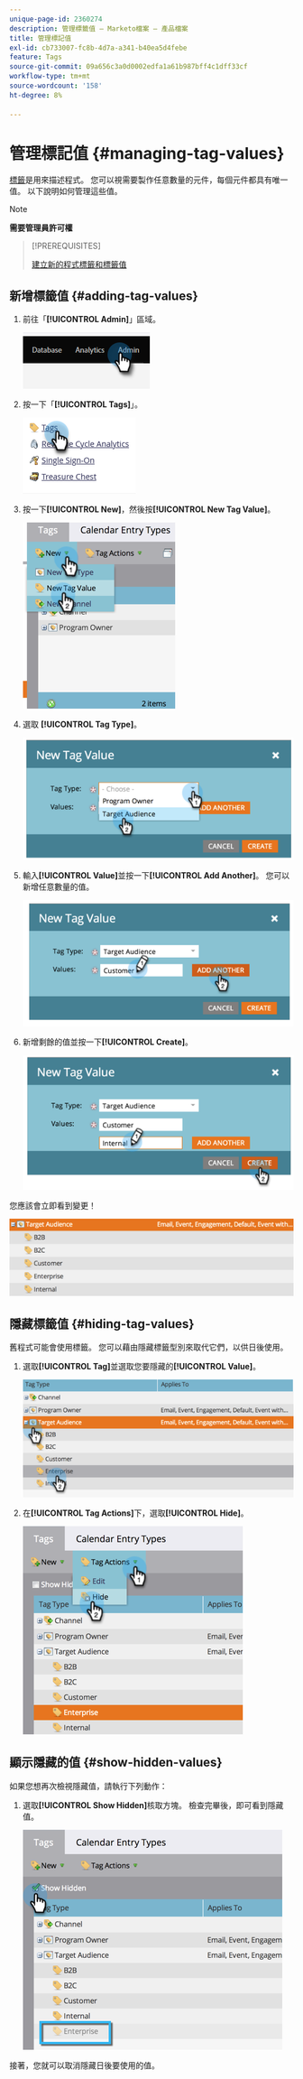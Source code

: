 ```yaml
---
unique-page-id: 2360274
description: 管理標籤值 — Marketo檔案 — 產品檔案
title: 管理標記值
exl-id: cb733007-fc8b-4d7a-a341-b40ea5d4febe
feature: Tags
source-git-commit: 09a656c3a0d0002edfa1a61b987bff4c1dff33cf
workflow-type: tm+mt
source-wordcount: '158'
ht-degree: 8%

---
```


# 管理標記值 {#managing-tag-values}

[標籤](/help/marketo/product-docs/core-marketo-concepts/programs/working-with-programs/understanding-tags.md)是用來描述程式。 您可以視需要製作任意數量的元件，每個元件都具有唯一值。 以下說明如何管理這些值。

>[!NOTE]
>
>**需要管理員許可權**

>[!PREREQUISITES]
>
>[建立新的程式標籤和標籤值](/help/marketo/product-docs/administration/tags/create-a-new-program-tag-and-tag-values.md)

## 新增標籤值 {#adding-tag-values}

1. 前往「**[!UICONTROL Admin]**」區域。

   ![](assets/managing-tag-values-1.png)

1. 按一下「**[!UICONTROL Tags]**」。

   ![](assets/managing-tag-values-2.png)

1. 按一下&#x200B;**[!UICONTROL New]**，然後按&#x200B;**[!UICONTROL New Tag Value]**。

   ![](assets/managing-tag-values-3.png)

1. 選取 **[!UICONTROL Tag Type]**。

   ![](assets/managing-tag-values-4.png)

1. 輸入&#x200B;**[!UICONTROL Value]**&#x200B;並按一下&#x200B;**[!UICONTROL Add Another]**。 您可以新增任意數量的值。

   ![](assets/managing-tag-values-5.png)

1. 新增剩餘的值並按一下&#x200B;**[!UICONTROL Create]**。

   ![](assets/managing-tag-values-6.png)

您應該會立即看到變更！

![](assets/managing-tag-values-7.png)

## 隱藏標籤值 {#hiding-tag-values}

舊程式可能會使用標籤。 您可以藉由隱藏標籤型別來取代它們，以供日後使用。

1. 選取&#x200B;**[!UICONTROL Tag]**&#x200B;並選取您要隱藏的&#x200B;**[!UICONTROL Value]**。

   ![](assets/managing-tag-values-8.png)

1. 在&#x200B;**[!UICONTROL Tag Actions]**&#x200B;下，選取&#x200B;**[!UICONTROL Hide]**。

   ![](assets/managing-tag-values-9.png)

## 顯示隱藏的值 {#show-hidden-values}

如果您想再次檢視隱藏值，請執行下列動作：

1. 選取&#x200B;**[!UICONTROL Show Hidden]**&#x200B;核取方塊。 檢查完畢後，即可看到隱藏值。

   ![](assets/managing-tag-values-10.png)

接著，您就可以取消隱藏日後要使用的值。
